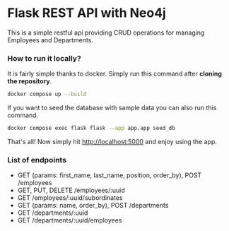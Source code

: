 # Flask REST API with Neo4j

This is a simple restful api providing CRUD operations for managing Employees and Departments.

### How to run it locally?

It is fairly simple thanks to docker. Simply run this command after **cloning the repository**.

```sh
docker compose up --build
```

If you want to seed the database with sample data you can also run this command.

```sh
docker compose exec flask flask --app app.app seed_db
```

That's all! Now simply hit [http://localhost:5000](http://localhost:5000) and enjoy using the app.

### List of endpoints

- GET (params: first_name, last_name, position, order_by), POST /employees
- GET, PUT, DELETE /employees/:uuid
- GET /employees/:uuid/subordinates
- GET (params: name, order_by), POST /departments
- GET /departments/:uuid
- GET /departments/:uuid/employees
